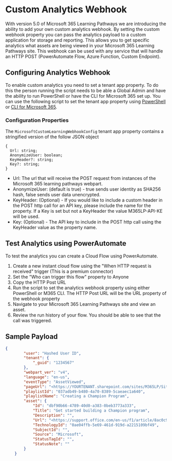 # Custom Analytics Webhook

With version 5.0 of Microsoft 365 Learning Pathways we are introducing the ability to add your own custom analytics webhook. By setting the custom webhook property you can pass the analytics payload to a custom application for storage and reporting. This allows you to get specific analytics what assets are being viewed in your Microsoft 365 Learning Pathways site. This webhook can be used with any service that will handle an HTTP POST (PowerAutomate Flow, Azure Function, Custom Endpoint).

## Configuring Analytics Webhook

To enable custom analytics you need to set a tenant app property. To do this the person running the script needs to be able a Global Admin and have the ability to run PowerShell or have the CLI for Microsoft 365 set up. You can use the following script to set the tenant app property using [PowerShell](ConfigureAnalyticsWebHook.ps1) or [CLI for Microsoft 365](ConfigureAnalyticsWebHook.sh).

### Configuration Properties

The `MicrosoftCustomLearningWebhookConfig` tenant app property contains a stringified version of the follow JSON object

```Text
{
  Url: string;
  AnonymizeUser: boolean;
  KeyHeader?: string;
  Key?: string;
}
```

- Url: The url that will receive the POST request from instances of the Microsoft 365 learning pathways webpart.
- AnonymizeUser: (default is true) - true sends user identity as SHA256 hash, false sends user data unencrypted.
- KeyHeader: (Optional) - If you would like to include a custom header in the POST http call for an API key, please include the name for the property. If a Key is set but not a KeyHeader the value M365LP-API-KE will be used.
- Key: (Optional) - The API key to include in the POST http call using the KeyHeader value as the property name.

## Test Analytics using PowerAutomate

To test the analytics you can create a Cloud Flow using PowerAutomate. 

1. Create a new instant cloud flow using the "When HTTP request is received" trigger (This is a premium connector)
2. Set the "Who can trigger this flow" property to Anyone
3. Copy the HTTP Post URL
4. Run the script to set the analytics webhook property using either PowerShell or M365 CLI. The HTTP Post URL will be the URL property of the webhook property
5. Navigate to your Microsoft 365 Learning Pathways site and view an asset.
6. Review the run history of your flow. You should be able to see that the call was triggered.

## Sample Payload

```JSON
{
        "user": "Hashed User ID",
        "tenant": {
            "_guid": "1234567"
        },
        "webpart_ver": "v4",
        "language": "en-us",
        "eventType": "AssetViewed",
        "pageUrl": "<https://YOURTENANT.sharepoint.com/sites/M365LP/SitePages/Get-started-with-Microsoft-365.aspx>",
        "playlistId": "037adb49-b480-4a70-8389-5caeaec1a640",
        "playlistName": "Creating a Champion Program",
        "asset": {
            "Id": "dbf90b66-4789-40d0-a383-0beb3773a333",
            "Title": "Get started building a Champion program",
            "Description": "",
            "Url": "<https://support.office.com/en-us/f1/article/8ac0c945-ee18-477b-86dd-bf43357a5c2a?embed=true>",
            "TechnologyId": "0ae04ffb-5e69-461d-919d-a2215109bf49",
            "SubjectId": "",
            "Source": "Microsoft",
            "StatusTagId": "",
            "StatusNote": ""
        }
    }
```